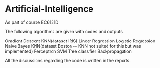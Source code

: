 # Artificial-Intelligence
As part of course EC6131D

The following algorithms are given with codes and outputs

Gradient Descent
KNN(dataset IRIS)
Linear Regression
Logistic Regression
Naive Bayes
KNN(dataset Boston -- KNN not suited for this but was implemented)
Perceptron
SVM
Tree classifier
Backpropagation

All the discussions regarding the code is written in the reports.
